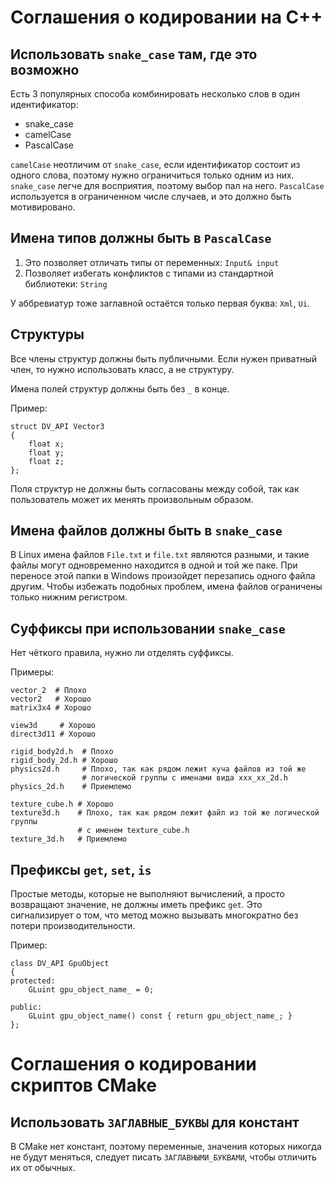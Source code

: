 # Соглашения о кодировании на C++

## Использовать `snake_case` там, где это возможно

Есть 3 популярных способа комбинировать несколько слов в один идентификатор:
* snake_case
* camelCase
* PascalCase

`camelCase` неотличим от `snake_case`, если идентификатор состоит из одного слова,
поэтому нужно ограничиться только одним из них. `snake_case` легче для восприятия,
поэтому выбор пал на него. `PascalCase` используется в ограниченном числе случаев,
и это должно быть мотивировано.

## Имена типов должны быть в `PascalCase`

1) Это позволяет отличать типы от переменных: `Input& input`
2) Позволяет избегать конфликтов с типами из стандартной библиотеки: `String`

У аббревиатур тоже заглавной остаётся только первая буква: `Xml`, `Ui`.

## Структуры

Все члены структур должны быть публичными. Если нужен приватный член, то нужно использовать класс,
а не структуру.

Имена полей структур должны быть без `_` в конце.

Пример:

```
struct DV_API Vector3
{
    float x;
    float y;
    float z;
};
```

Поля структур не должны быть согласованы между собой, так как пользователь может их менять произвольным образом.

## Имена файлов должны быть в `snake_case`

В Linux имена файлов `File.txt` и `file.txt` являются разными, и такие
файлы могут одновременно находится в одной и той же паке. При переносе этой
папки в Windows произойдет перезапись одного файла другим.
Чтобы избежать подобных проблем, имена файлов ограничены только нижним регистром.

## Суффиксы при использовании `snake_case`

Нет чёткого правила, нужно ли отделять суффиксы.

Примеры:

```
vector_2  # Плохо
vector2   # Хорошо
matrix3x4 # Хорошо
```

```
view3d     # Хорошо
direct3d11 # Хорошо
```

```
rigid_body2d.h  # Плохо
rigid_body_2d.h # Хорошо
physics2d.h     # Плохо, так как рядом лежит куча файлов из той же
                # логической группы с именами вида xxx_xx_2d.h
physics_2d.h    # Приемлемо
```

```
texture_cube.h # Хорошо
texture3d.h    # Плохо, так как рядом лежит файл из той же логической группы
               # с именем texture_cube.h
texture_3d.h   # Приемлемо
```

## Префиксы `get`, `set`, `is`

Простые методы, которые не выполняют вычислений, а просто возвращают значение,
не должны иметь префикс `get`. Это сигнализирует о том, что метод можно вызывать
многократно без потери производительности.

Пример:

```
class DV_API GpuObject
{
protected:
    GLuint gpu_object_name_ = 0;

public:
    GLuint gpu_object_name() const { return gpu_object_name_; }
};
```

# Соглашения о кодировании скриптов CMake

## Использовать `ЗАГЛАВНЫЕ_БУКВЫ` для констант

В CMake нет констант, поэтому переменные, значения которых никогда не будут меняться, следует писать `ЗАГЛАВНЫМИ_БУКВАМИ`, чтобы отличить их от обычных.
